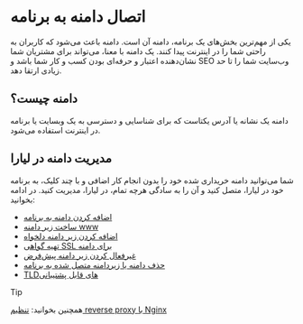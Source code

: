 # اتصال دامنه به برنامه
یکی از مهم‌ترین بخش‌های یک برنامه، دامنه آن است. دامنه باعث می‌شود که کاربران به راحتی شما را در اینترنت پیدا کنند. 
یک دامنه با معنا، می‌تواند برای مشتریان شما نشان‌دهنده اعتبار و حرفه‌ای بودن کسب و کار شما باشد و SEO وب‌سایت شما را تا حد زیادی ارتقا دهد.

## دامنه چیست؟
دامنه یک نشانه یا آدرس یکتاست که برای شناسایی و دسترسی به یک وبسایت یا برنامه در اینترنت استفاده می‌شود.

## مدیریت دامنه در لیارا
شما می‌توانید دامنه خریداری شده خود را بدون انجام کار اضافی و با چند کلیک، به برنامه خود در لیارا، متصل کنید و آن را به سادگی هرچه تمام، در لیارا، مدیریت کنید. در ادامه بخوانید:

- [اضافه کردن دامنه به برنامه](./add-domain.md)
- [ساخت زیر دامنه www](./add-www-subdomain.md)
- [اضافه کردن زیر دامنه دلخواه](./add-subdomains.md)
- [تهیه گواهی SSL برای دامنه](./enable-ssl.md)
- [غیرفعال کردن زیر دامنه پیش‌فرض](./default-subdomain.md)
- [حذف دامنه یا زیردامنه متصل شده به برنامه](./delete-domain.md)
- [TLDهای قابل پشتیبانی](./supported-tlds.md)


> [!TIP]
> همچنین بخوانید: [تنظیم reverse proxy با Nginx]()





